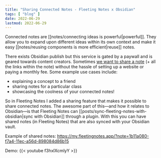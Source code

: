 ```yaml
---
title: "Sharing Connected Notes - Fleeting Notes x Obsidian"
tags: [ "blog" ]
date: 2022-06-29
lastmod: 2022-06-29
---
```

Connected notes are [[notes/connecting ideas is powerful|powerful]]. They allow you to expand upon different ideas within its own context and make it easy [[notes/reusing components is more efficient|reuse]] notes.

There exists Obsidian publish but this service is gated by a paywall and is geared towards content creators. Sometimes [we want to share a note](https://www.reddit.com/r/ObsidianMD/comments/vf8vx6/do_you_want_to_share_your_connected_notes/) (+ all the links within the note) without the hassle of setting up a website or paying a monthly fee. Some example use cases include:
-   explaining a concept to a friend
-   sharing notes for a particular class
-   showcasing the coolness of your connected notes!

So in Fleeting Notes I added a sharing feature that makes it possible to share connected notes. The awesome part of this—and how it relates to Obsidian—is that Fleeting Notes can [[posts/sync-fleeting-notes-with-obsidian|sync with Obsidian]] through a plugin. With this you can have shared notes (in Fleeting Notes) that are also synced with your Obsidian vault. 

Example of shared notes: https://my.fleetingnotes.app/?note=1b11a080-f7a4-11ec-a56d-898084d86b15

Demo: 
{{< youtube f3hxlXcmlyY >}}
